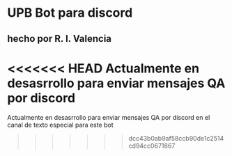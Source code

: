 # UPB Bot para discord
## hecho por R. I. Valencia
<<<<<<< HEAD
Actualmente en desasrrollo para enviar mensajes QA por discord
=======
Actualmente en desasrrollo para enviar mensajes QA por discord en el canal de texto especial para este bot
>>>>>>> dcc43b0ab9af58ccb90de1c2514cd94cc0671867
